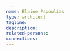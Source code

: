 ```yaml
---
name: Elaine Papoulias
type: architect
tagline: 
description:
related-persons:
connections:
---
```

